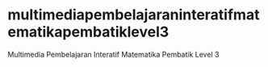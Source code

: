 # multimediapembelajaraninteratifmatematikapembatiklevel3
Multimedia Pembelajaran Interatif Matematika Pembatik Level 3
